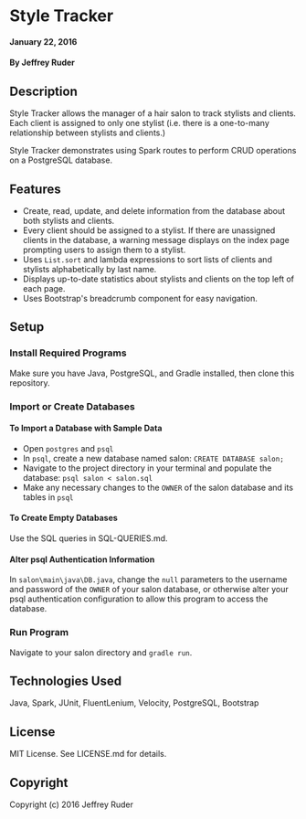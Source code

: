 # Style Tracker

#### January 22, 2016

#### By Jeffrey Ruder

## Description

Style Tracker allows the manager of a hair salon to track stylists and clients. Each client is assigned to only one stylist (i.e. there is a one-to-many relationship between stylists and clients.)

Style Tracker demonstrates using Spark routes to perform CRUD operations on a PostgreSQL database.

## Features

* Create, read, update, and delete information from the database about both stylists and clients.
* Every client should be assigned to a stylist. If there are unassigned clients in the database, a warning message displays on the index page prompting users to assign them to a stylist.
* Uses `List.sort` and lambda expressions to sort lists of clients and stylists alphabetically by last name.
* Displays up-to-date statistics about stylists and clients on the top left of each page.
* Uses Bootstrap's breadcrumb component for easy navigation.

## Setup

### Install Required Programs

Make sure you have Java, PostgreSQL, and Gradle installed, then clone this repository.

### Import or Create Databases

#### To Import a Database with Sample Data

* Open `postgres` and `psql`
* In `psql`, create a new database named salon: `CREATE DATABASE salon;`
* Navigate to the project directory in your terminal and populate the database: `psql salon < salon.sql`
* Make any necessary changes to the `OWNER` of the salon database and its tables in `psql`

#### To Create Empty Databases

Use the SQL queries in SQL-QUERIES.md.

#### Alter psql Authentication Information

In `salon\main\java\DB.java`, change the `null` parameters to the username and password of the `OWNER` of your salon database, or otherwise alter your psql authentication configuration to allow this program to access the database.

### Run Program

Navigate to your salon directory and `gradle run`.

## Technologies Used

Java, Spark, JUnit, FluentLenium, Velocity, PostgreSQL, Bootstrap

## License

MIT License. See LICENSE.md for details.

## Copyright

Copyright (c) 2016 Jeffrey Ruder
